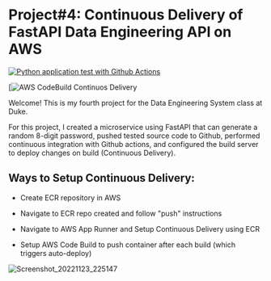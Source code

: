 # Project#4: Continuous Delivery of FastAPI Data Engineering API on AWS

[![Python application test with Github Actions](https://github.com/nogibjj/XL_Project4/actions/workflows/main.yml/badge.svg)](https://github.com/nogibjj/XL_Project4/actions/workflows/main.yml)

[![AWS CodeBuild Continuos Delivery](https://codebuild.us-east-1.amazonaws.com/badges?uuid=eyJlbmNyeXB0ZWREYXRhIjoiUllWS3FhMFp4T28yWWVMSDh2Yk5PWWxvMVB2WWJlMTVYNnhzOWZkTDBCcy8wRGgxZ0N0T0g3ZmRVdTZWZ3JkeERwVDZhNDUrUHg0OWE1WHlkZjVsTDYwPSIsIml2UGFyYW1ldGVyU3BlYyI6IndHRUwwMWU4VXVmQmJia0wiLCJtYXRlcmlhbFNldFNlcmlhbCI6MX0%3D&branch=main)

Welcome! This is my fourth project for the Data Engineering System class at Duke.

For this project, I created a microservice using FastAPI that can generate a random 8-digit password, pushed tested source code to Github, performed continuous integration with Github actions, and configured the build server to deploy changes on build (Continuous Delivery).

## Ways to Setup Continuous Delivery:
* Create ECR repository in AWS

* Navigate to ECR repo created and follow "push" instructions

* Navigate to AWS App Runner and Setup Continuous Delivery using ECR

* Setup AWS Code Build to push container after each build (which triggers auto-deploy)

![Screenshot_20221123_225147](https://user-images.githubusercontent.com/112578003/203692198-41debea0-40dc-4336-a0c8-7d1fb245112e.jpg)
